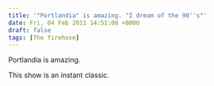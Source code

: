 ```yaml
---
title: '"Portlandia" is amazing. "I dream of the 90''s"'
date: Fri, 04 Feb 2011 14:51:00 +0000
draft: false
tags: [The firehose]
---
```


Portlandia is amazing.

  

  

This show is an instant classic.